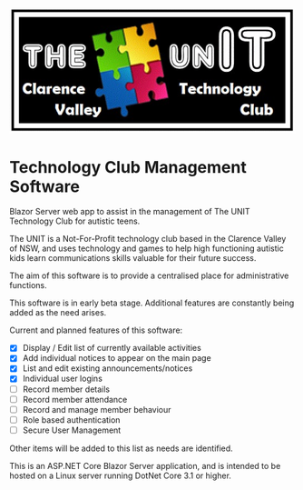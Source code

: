 ![The Unit Clarence Valley](Images/TheUnitLogo.jpg)

# Technology Club Management Software
Blazor Server web app to assist in the management of The UNIT Technology Club for autistic teens.

The UNIT is a Not-For-Profit technology club based in the Clarence Valley of NSW, and uses technology and games to help high functioning autistic kids learn communications skills valuable for their future success.

The aim of this software is to provide a centralised place for administrative functions.

This software is in early beta stage.  Additional features are constantly being added as the need arises.

Current and planned features of this software:
   - [x] Display / Edit list of currently available activities
   - [x] Add individual notices to appear on the main page
   - [x] List and edit existing announcements/notices
   - [x] Individual user logins
   - [ ] Record member details
   - [ ] Record member attendance
   - [ ] Record and manage member behaviour
   - [ ] Role based authentication
   - [ ] Secure User Management

Other items will be added to this list as needs are identified.

This is an ASP.NET Core Blazor Server application, and is intended to be hosted on a Linux server running DotNet Core 3.1 or higher.



